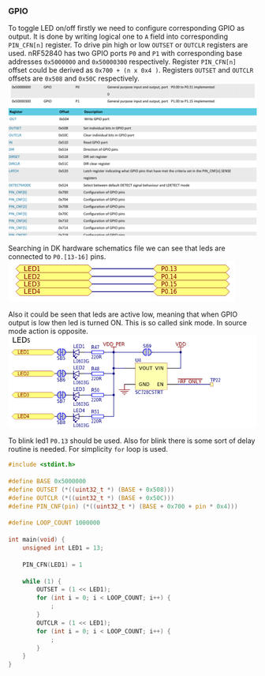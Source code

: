 ### GPIO
To toggle LED on/off firstly we need to configure corresponding GPIO as output.
It is done by writing logical one to `A` field into corresponding
`PIN_CFN[n]` register. To drive pin high or low `OUTSET` or `OUTCLR` registers
are used. nRF52840 has two GPIO ports `P0` and `P1` with corresponding
base addresses `0x5000000` and `0x50000300` respectively. Register `PIN_CFN[n]`
offset could be derived as `0x700 + (n x 0x4 )`. Registers `OUTSET` and `OUTCLR`
offsets are `0x508` and `0x50C` respectively.
![instances](images/instances.png)
![registers\_1](images/registers_1.png)
![registers\_2](images/registers_2.png)

Searching in DK hardware schematics file we can see that leds are connected to
`P0.[13-16]` pins.
![gpio mapping](images/gpio_mapping.png)

Also it could be seen that leds are active low, meaning that when GPIO output
is low then led is turned ON. This is so called sink mode. In source mode action
is opposite.
![leds](images/leds.png)

To blink led1 `P0.13` should be used. Also for blink there is some sort of delay
routine is needed. For simplicity `for` loop is used.
```c
#include <stdint.h>

#define BASE 0x5000000
#define OUTSET (*((uint32_t *) (BASE + 0x508)))
#define OUTCLR (*((uint32_t *) (BASE + 0x50C)))
#define PIN_CNF(pin) (*((uint32_t *) (BASE + 0x700 + pin * 0x4)))

#define LOOP_COUNT 1000000

int main(void) {
	unsigned int LED1 = 13;
	
	PIN_CFN(LED1) = 1
	
	while (1) {
		OUTSET = (1 << LED1);
		for (int i = 0; i < LOOP_COUNT; i++) {
			;
		}
		OUTCLR = (1 << LED1);
		for (int i = 0; i < LOOP_COUNT; i++) {
			;
		}
	}
}
```
